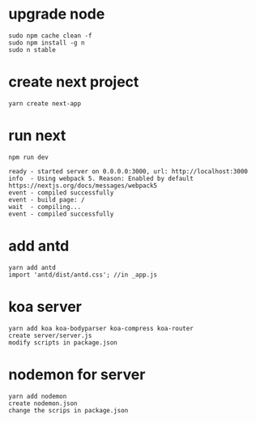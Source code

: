 # upgrade node
```
sudo npm cache clean -f
sudo npm install -g n
sudo n stable
```


# create next project
```
yarn create next-app
```

# run next
```
npm run dev

ready - started server on 0.0.0.0:3000, url: http://localhost:3000
info  - Using webpack 5. Reason: Enabled by default https://nextjs.org/docs/messages/webpack5
event - compiled successfully
event - build page: /
wait  - compiling...
event - compiled successfully

```

# add antd
```
yarn add antd
import 'antd/dist/antd.css'; //in _app.js
```


# koa server
```
yarn add koa koa-bodyparser koa-compress koa-router
create server/server.js
modify scripts in package.json

```

# nodemon for server
```angular2html
yarn add nodemon
create nodemon.json
change the scrips in package.json

```